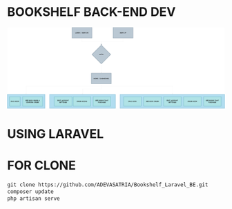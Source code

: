# BOOKSHELF BACK-END DEV
![THUMNAIL ](./FlowDiagram[Drawio].png)
# USING LARAVEL 

# FOR CLONE
    git clone https://github.com/ADEVASATRIA/Bookshelf_Laravel_BE.git
    composer update
    php artisan serve
    
